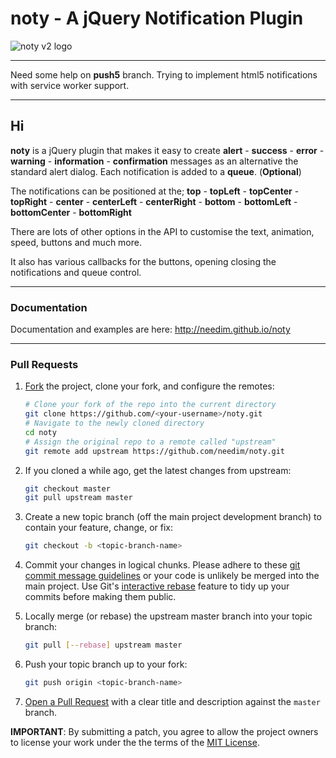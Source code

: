 # noty - A jQuery Notification Plugin

![noty v2 logo](http://ned.im/noty/img/projects/noty-v2-logo.png "noty v2")

***
Need some help on **push5** branch. Trying to implement html5 notifications with service worker support.
***

## Hi

**noty** is a jQuery plugin that makes it easy to create **alert** - **success** - **error** - **warning** - **information** - **confirmation** messages as an alternative the standard alert dialog. Each notification is added to a **queue**. (**Optional**)

The notifications can be positioned at the;
**top** - **topLeft** - **topCenter** - **topRight** - **center** - **centerLeft** - **centerRight** - **bottom** - **bottomLeft** - **bottomCenter** - **bottomRight**

There are lots of other options in the API to customise the text, animation, speed, buttons and much more.

It also has various callbacks for the buttons, opening closing the notifications and queue control.

***

### Documentation

Documentation and examples are here: <http://needim.github.io/noty>

***

### Pull Requests

1. [Fork](http://help.github.com/fork-a-repo/) the project, clone your fork,
   and configure the remotes:

   ```bash
   # Clone your fork of the repo into the current directory
   git clone https://github.com/<your-username>/noty.git
   # Navigate to the newly cloned directory
   cd noty
   # Assign the original repo to a remote called "upstream"
   git remote add upstream https://github.com/needim/noty.git
   ```

2. If you cloned a while ago, get the latest changes from upstream:

   ```bash
   git checkout master
   git pull upstream master
   ```

3. Create a new topic branch (off the main project development branch)
   to contain your feature, change, or fix:

   ```bash
   git checkout -b <topic-branch-name>
   ```

4. Commit your changes in logical chunks. Please adhere to these [git commit
   message guidelines](http://tbaggery.com/2008/04/19/a-note-about-git-commit-messages.html)
   or your code is unlikely be merged into the main project. Use Git's
   [interactive rebase](https://help.github.com/articles/interactive-rebase)
   feature to tidy up your commits before making them public.

5. Locally merge (or rebase) the upstream master branch into your topic branch:

   ```bash
   git pull [--rebase] upstream master
   ```

6. Push your topic branch up to your fork:

   ```bash
   git push origin <topic-branch-name>
   ```

7. [Open a Pull Request](https://help.github.com/articles/using-pull-requests/)
    with a clear title and description against the `master` branch.

**IMPORTANT**: By submitting a patch, you agree to allow the project owners to
license your work under the the terms of the [MIT License](LICENSE.txt).